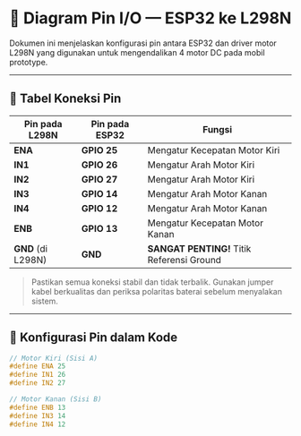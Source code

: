 # 📐 Diagram Pin I/O — ESP32 ke L298N

Dokumen ini menjelaskan konfigurasi pin antara ESP32 dan driver motor L298N yang digunakan untuk mengendalikan 4 motor DC pada mobil prototype.

---

## 🔌 Tabel Koneksi Pin

| Pin pada L298N     | Pin pada ESP32 | Fungsi                                 |
|--------------------|----------------|----------------------------------------|
| **ENA**            | **GPIO 25**    | Mengatur Kecepatan Motor Kiri          |
| **IN1**            | **GPIO 26**    | Mengatur Arah Motor Kiri               |
| **IN2**            | **GPIO 27**    | Mengatur Arah Motor Kiri               |
| **IN3**            | **GPIO 14**    | Mengatur Arah Motor Kanan              |
| **IN4**            | **GPIO 12**    | Mengatur Arah Motor Kanan              |
| **ENB**            | **GPIO 13**    | Mengatur Kecepatan Motor Kanan         |
| **GND** (di L298N) | **GND**        | **SANGAT PENTING!** Titik Referensi Ground |

> Pastikan semua koneksi stabil dan tidak terbalik. Gunakan jumper kabel berkualitas dan periksa polaritas baterai sebelum menyalakan sistem.

---

## 🧠 Konfigurasi Pin dalam Kode

```cpp
// Motor Kiri (Sisi A)
#define ENA 25
#define IN1 26
#define IN2 27

// Motor Kanan (Sisi B)
#define ENB 13
#define IN3 14
#define IN4 12
